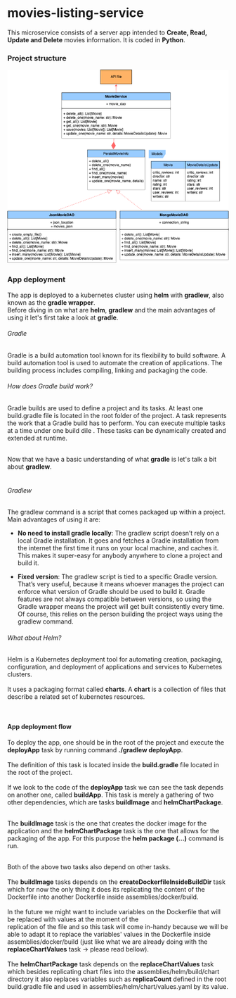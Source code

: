 # movies-listing-service

This microservice consists of a server app intended to **Create, Read, Update and Delete** movies information. 
It is coded in **Python**.<br />

### Project structure
![alt text](https://github.com/hv-leo/movies-listing-service/blob/main/docs/listing_movie_service.png?raw=true)

### App deployment
The app is deployed to a kubernetes cluster using **helm** with **gradlew**, also known as the **gradle wrapper**. <br />
Before diving in on what are **helm**, **gradlew** and the main advantages of using it let's first take a look at **gradle**.

###### Gradle
Gradle is a build automation tool known for its flexibility to build software. A build automation tool is used to automate
the creation of applications. The building process includes compiling, linking and packaging the code. <br />

###### How does Gradle build work?
Gradle builds are used to define a project and its tasks. At least one build.gradle file is located in the root folder of the 
project. A task represents the work that a Gradle build has to perform. You can execute multiple tasks at a time under one build dile
. These tasks can be dynamically created and extended at runtime. <br /><br />

Now that we have a basic understanding of what **gradle** is let's talk a bit about **gradlew**. <br /><br />

###### Gradlew
The gradlew command is a script that comes packaged up within a project. <br />
Main advantages of using it are:
- **No need to install gradle locally**: The gradlew script doesn’t rely on a local Gradle installation. It goes and fetches a Gradle installation 
from the internet the first time it runs on your local machine, and caches it. This makes it super-easy for anybody anywhere to clone a project and build it.

- **Fixed version**: The gradlew script is tied to a specific Gradle version. That’s very useful, because it means whoever manages the project
can enforce what version of Gradle should be used to build it. Gradle features are not always compatible between versions, 
so using the Gradle wrapper means the project will get built consistently every time. Of course, this relies on the person building the project ways using the gradlew command. <br />

###### What about Helm?

Helm is a Kubernetes deployment tool for automating creation, packaging, configuration, and deployment of applications and services to Kubernetes clusters. <br />
<br />
It uses a packaging format called **charts**. A **chart** is a collection of files that describe a related set of kubernetes resources.

<br />

#### App deployment flow
To deploy the app, one should be in the root of the project and execute the **deployApp** task by running command **./gradlew deployApp**. <br />
<br />
The definition of this task is located inside the **build.gradle** file located in the root of the project. <br />
<br />
If we look to the code of the **deployApp** task we can see the task depends on another one, called **buildApp**. 
This task is merely a gathering of two other dependencies, which are tasks **buildImage** and **helmChartPackage**. <br />
<br />

The **buildImage** task is the one that creates the docker image for the application and the **helmChartPackage** task
is the one that allows for the packaging of the app. For this purpose the **helm package (...)** command is run.<br />
<br />

Both of the above two tasks also depend on other tasks.
<br />
<br />
The **buildImage** tasks depends on the **createDockerfileInsideBuildDir** task which for now the only thing it does its 
replicating the content of the Dockerfile into another Dockerfile inside assemblies/docker/build.
<br />
<br />
In the future we might want to include variables on the Dockerfile that will be replaced with values at the moment of the  
replication of the file and so this task will come in-handy because we will be able to adapt it to replace the variables' values in the 
Dockerfile inside assemblies/docker/build (just like what we are already doing with the **replaceChartValues** task 
-> please read bellow).
<br />
<br />
The **helmChartPackage** task depends on the **replaceChartValues** task which besides replicating chart files into the assemblies/helm/build/chart
directory it also replaces variables such as **replicaCount** defined in the root build.gradle file and used in assemblies/helm/chart/values.yaml
by its value.









